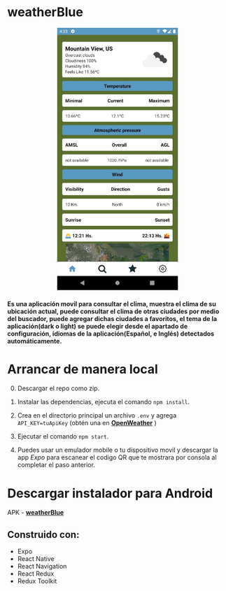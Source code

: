 # weatherBlue

<p align='center'>
  <img src="./assets/weatherBlue.gif" height="600px"/>
</p>

#### Es una aplicación movil para consultar el clima, muestra el clima de su ubicación actual, puede consultar el clima de otras ciudades por medio del buscador, puede agregar dichas ciudades a favoritos, el tema de la aplicación(dark o light) se puede elegir desde el apartado de configuración, idiomas de la aplicación(Español, e Inglés) detectados automáticamente.

# Arrancar de manera local

0. Descargar el repo como zip.

1. Instalar las dependencias, ejecuta el comando `npm install`.

2. Crea en el directorio principal un archivo `.env` y agrega `API_KEY=tuApiKey` (obtén una en **<a href="https://openweathermap.org/api" target="_blank" rel="noreferrer">OpenWeather</a>** )

3. Ejecutar el comando `npm start`.

4. Puedes usar un emulador mobile o tu dispositivo movil y descargar la app *Expo* para escanear el codigo QR que te mostrara por consola al completar el paso anterior.


# Descargar instalador para Android

APK - **<a href="https://drive.google.com/file/d/1-OQeluRKzssnYo1CRgD-Vo9WwMRPwytN/view?usp=sharing" target="_blank" rel="noreferrer">weatherBlue</a>**


## Construido con:

- Expo
- React Native
- React Navigation
- React Redux
- Redux Toolkit
